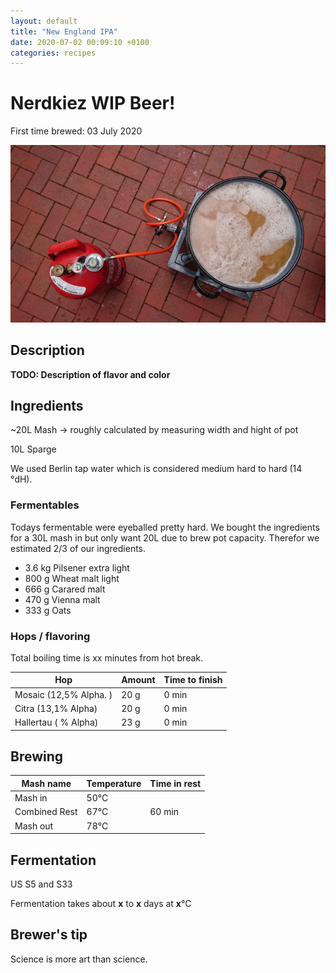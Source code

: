 ```yaml
---
layout: default
title: "New England IPA"
date: 2020-07-02 00:09:10 +0100
categories: recipes
---
```


# Nerdkiez WIP Beer!

First time brewed: 03 July 2020

![Brewing it](/assets/beer_in_progress.jpg)


## Description

**TODO: Description of flavor and color**

## Ingredients

~20L Mash -> roughly calculated by measuring width and hight of pot

10L Sparge

We used Berlin tap water which is considered medium hard to hard (14 °dH).

### Fermentables

Todays fermentable were eyeballed pretty hard. We bought the ingredients for a 30L mash in but only want 20L due to brew pot capacity. Therefor we estimated 2/3 of our ingredients.

- 3.6 kg Pilsener extra light
- 800 g Wheat malt light
- 666 g Carared malt
- 470 g Vienna malt
- 333 g Oats

### Hops / flavoring

Total boiling time is xx minutes from hot break.

| Hop                    | Amount | Time to finish |
| ---------------------- | ------ | -------------- |
| Mosaic (12,5% Alpha. ) | 20 g   | 0 min          |
| Citra (13,1% Alpha)    | 20 g   | 0 min          |
| Hallertau ( % Alpha)   | 23 g   | 0 min          |

## Brewing

| Mash name     | Temperature | Time in rest |
| ------------- | ----------- | ------------ |
| Mash in       | 50°C        |              |
| Combined Rest | 67°C        | 60 min       |
| Mash out      | 78°C        |              |

## Fermentation

US S5 and S33

Fermentation takes about **x** to **x** days at **x**°C

## Brewer's tip

Science is more art than science.
